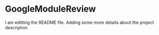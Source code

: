 # GoogleModuleReview
I am editting the README file. Adding some more details about the project description
